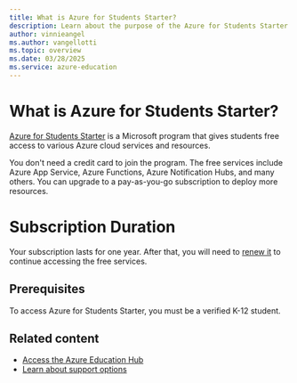 ```yaml
---
title: What is Azure for Students Starter?
description: Learn about the purpose of the Azure for Students Starter program, including prerequisites.
author: vinnieangel
ms.author: vangellotti
ms.topic: overview
ms.date: 03/28/2025
ms.service: azure-education
---
```


# What is Azure for Students Starter?

[Azure for Students Starter](https://azure.microsoft.com/pricing/offers/ms-azr-0144p/) is a Microsoft program that gives students free access to various Azure cloud services and resources.

You don't need a credit card to join the program. The free services include Azure App Service, Azure Functions, Azure Notification Hubs, and many others. You can upgrade to a pay-as-you-go subscription to deploy more resources.

# Subscription Duration

Your subscription lasts for one year. After that, you will need to [renew it](https://go.microsoft.com/fwlink/?linkid=2062408) to continue accessing the free services.

## Prerequisites

To access Azure for Students Starter, you must be a verified K-12 student.

## Related content

- [Access the Azure Education Hub](access-education-hub.md)
- [Learn about support options](educator-service-desk.md)
